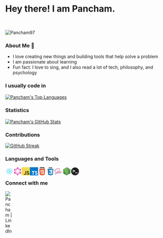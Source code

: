 # Hey there! I am Pancham.
<br />

<p align="left"><img src="https://komarev.com/ghpvc/?username=Pancham97&label=Views&color=0052cc&style=flat&label=PROFILE+VIEWS" alt="Pancham97" /></p>

### About Me 🚀

- I love creating new things and building tools that help solve a problem
- I am passionate about learning
- Fun fact: I love to sing, and I also read a lot of tech, philosophy, and psychology


### I usually code in

<a href="https://github.com/Pancham97/Pancham97">
  <img
       align="center"
       src="https://github-readme-stats.vercel.app/api/top-langs/?username=Pancham97&hide=html,css,php&layout=compact&title_color=ffffff&text_color=c9cacc&icon_color=2bbc8a&bg_color=1d1f21&langs_count=4&hide_title=true"
       alt="Pancham's Top Languages"
  />
</a>

### Statistics

<a href="https://github.com/Pancham97/Pancham97">
    <img
         align="center"
         src="https://github-readme-stats.vercel.app/api?username=Pancham97&show_icons=true&hide_title=true&line_height=27&count_private=true&title_color=ffffff&text_color=c9cacc&icon_color=b3d4ff&bg_color=1d1f21"
         alt="Pancham's GitHub Stats"
    />
</a>

### Contributions

[![GitHub Streak](https://github-readme-streak-stats.herokuapp.com?user=Pancham97&theme=dark&hide_border=true&hide_border=true&ring=B3D4FFF1&fire=B3D4FFF1&currStreakLabel=B3D4FFF1)](https://git.io/streak-stats)

### Languages and Tools

<img align="left" alt="React" width="26px" src="https://raw.githubusercontent.com/github/explore/80688e429a7d4ef2fca1e82350fe8e3517d3494d/topics/react/react.png" />
<img align="left" alt="GraphQL" width="26px" src="https://raw.githubusercontent.com/github/explore/80688e429a7d4ef2fca1e82350fe8e3517d3494d/topics/graphql/graphql.png" />
<img align="left" alt="JavaScript" width="26px" src="https://raw.githubusercontent.com/github/explore/80688e429a7d4ef2fca1e82350fe8e3517d3494d/topics/javascript/javascript.png" />
<img align="left" alt="Typescript" width="26px" src="https://raw.githubusercontent.com/github/explore/80688e429a7d4ef2fca1e82350fe8e3517d3494d/topics/typescript/typescript.png" />
<img align="left" alt="HTML5" width="26px" src="https://raw.githubusercontent.com/github/explore/80688e429a7d4ef2fca1e82350fe8e3517d3494d/topics/html/html.png" />
<img align="left" alt="CSS3" width="26px" src="https://raw.githubusercontent.com/github/explore/80688e429a7d4ef2fca1e82350fe8e3517d3494d/topics/css/css.png" />
<img align="left" alt="Sass" width="26px" src="https://raw.githubusercontent.com/github/explore/80688e429a7d4ef2fca1e82350fe8e3517d3494d/topics/sass/sass.png" />
<img align="left" alt="Node.js" width="26px" src="https://raw.githubusercontent.com/github/explore/80688e429a7d4ef2fca1e82350fe8e3517d3494d/topics/nodejs/nodejs.png" />
<img align="left" alt="Terminal" width="26px" src="https://raw.githubusercontent.com/github/explore/80688e429a7d4ef2fca1e82350fe8e3517d3494d/topics/terminal/terminal.png" />

<br />

### Connect with me


[<img align="left" alt="Pancham | LinkedIn" width="22px" src="https://cdn0.iconfinder.com/data/icons/social-circle-3/72/Linkedin-512.png"/>][linkedin]

<br />

[linkedin]: https://www.linkedin.com/in/panchamkhaitan/
